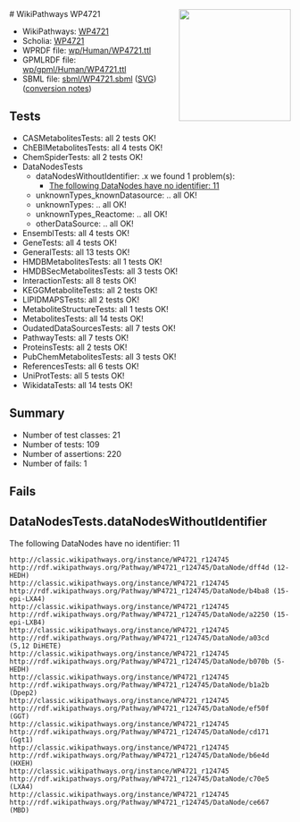 <img style="float: right; width: 200px" src="../logo.png" />
# WikiPathways WP4721

* WikiPathways: [WP4721](https://identifiers.org/wikipathways:WP4721)
* Scholia: [WP4721](https://scholia.toolforge.org/wikipathways/WP4721)
* WPRDF file: [wp/Human/WP4721.ttl](../wp/Human/WP4721.ttl)
* GPMLRDF file: [wp/gpml/Human/WP4721.ttl](../wp/gpml/Human/WP4721.ttl)
* SBML file: [sbml/WP4721.sbml](../sbml/WP4721.sbml) ([SVG](../sbml/WP4721.svg)) ([conversion notes](../sbml/WP4721.txt))

## Tests
* CASMetabolitesTests: all 2 tests OK!
* ChEBIMetabolitesTests: all 4 tests OK!
* ChemSpiderTests: all 2 tests OK!
* DataNodesTests
    * dataNodesWithoutIdentifier: .x we found 1 problem(s):
        * [The following DataNodes have no identifier: 11](#8792c491)
    * unknownTypes_knownDatasource: .. all OK!
    * unknownTypes: .. all OK!
    * unknownTypes_Reactome: .. all OK!
    * otherDataSource: .. all OK!
* EnsemblTests: all 4 tests OK!
* GeneTests: all 4 tests OK!
* GeneralTests: all 13 tests OK!
* HMDBMetabolitesTests: all 1 tests OK!
* HMDBSecMetabolitesTests: all 3 tests OK!
* InteractionTests: all 8 tests OK!
* KEGGMetaboliteTests: all 2 tests OK!
* LIPIDMAPSTests: all 2 tests OK!
* MetaboliteStructureTests: all 1 tests OK!
* MetabolitesTests: all 14 tests OK!
* OudatedDataSourcesTests: all 7 tests OK!
* PathwayTests: all 7 tests OK!
* ProteinsTests: all 2 tests OK!
* PubChemMetabolitesTests: all 3 tests OK!
* ReferencesTests: all 6 tests OK!
* UniProtTests: all 5 tests OK!
* WikidataTests: all 14 tests OK!


## Summary

* Number of test classes: 21
* Number of tests: 109
* Number of assertions: 220
* Number of fails: 1

## Fails

<a name="8792c491" />

## DataNodesTests.dataNodesWithoutIdentifier

The following DataNodes have no identifier: 11
```
http://classic.wikipathways.org/instance/WP4721_r124745 http://rdf.wikipathways.org/Pathway/WP4721_r124745/DataNode/dff4d (12-HEDH)
http://classic.wikipathways.org/instance/WP4721_r124745 http://rdf.wikipathways.org/Pathway/WP4721_r124745/DataNode/b4ba8 (15-epi-LXA4)
http://classic.wikipathways.org/instance/WP4721_r124745 http://rdf.wikipathways.org/Pathway/WP4721_r124745/DataNode/a2250 (15-epi-LXB4)
http://classic.wikipathways.org/instance/WP4721_r124745 http://rdf.wikipathways.org/Pathway/WP4721_r124745/DataNode/a03cd (5,12 DiHETE)
http://classic.wikipathways.org/instance/WP4721_r124745 http://rdf.wikipathways.org/Pathway/WP4721_r124745/DataNode/b070b (5-HEDH)
http://classic.wikipathways.org/instance/WP4721_r124745 http://rdf.wikipathways.org/Pathway/WP4721_r124745/DataNode/b1a2b (Dpep2)
http://classic.wikipathways.org/instance/WP4721_r124745 http://rdf.wikipathways.org/Pathway/WP4721_r124745/DataNode/ef50f (GGT)
http://classic.wikipathways.org/instance/WP4721_r124745 http://rdf.wikipathways.org/Pathway/WP4721_r124745/DataNode/cd171 (Ggt1)
http://classic.wikipathways.org/instance/WP4721_r124745 http://rdf.wikipathways.org/Pathway/WP4721_r124745/DataNode/b6e4d (HXEH)
http://classic.wikipathways.org/instance/WP4721_r124745 http://rdf.wikipathways.org/Pathway/WP4721_r124745/DataNode/c70e5 (LXA4)
http://classic.wikipathways.org/instance/WP4721_r124745 http://rdf.wikipathways.org/Pathway/WP4721_r124745/DataNode/ce667 (MBD)
```

